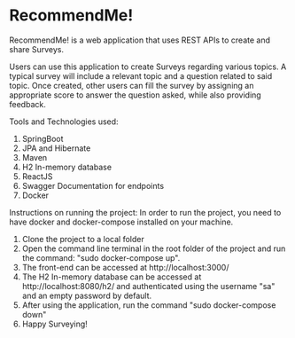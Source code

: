 # RecommendMe!
RecommendMe! is a web application that uses REST APIs to create and share Surveys.

Users can use this application to create Surveys regarding various topics. A typical survey will include a relevant topic and a question related to said topic. Once created, other users can fill the survey by assigning an appropriate score to answer the question asked, while also providing feedback.

Tools and Technologies used:
1) SpringBoot
2) JPA and Hibernate
3) Maven
4) H2 In-memory database
5) ReactJS
6) Swagger Documentation for endpoints
7) Docker

Instructions on running the project:
In order to run the project, you need to have docker and docker-compose installed on your machine.

1) Clone the project to a local folder
2) Open the command line terminal in the root folder of the project and run the command: "sudo docker-compose up".
3) The front-end can be accessed at http://localhost:3000/
4) The H2 In-memory database can be accessed at http://localhost:8080/h2/ and authenticated using the username "sa" and an empty password by default.
5) After using the application, run the command "sudo docker-compose down"
6) Happy Surveying!

